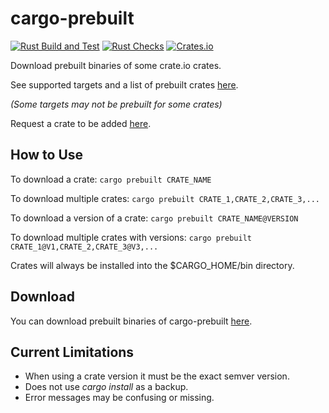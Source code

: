 # cargo-prebuilt

[![Rust Build and Test](https://github.com/crow-rest/cargo-prebuilt/actions/workflows/build.yml/badge.svg?event=push)](https://github.com/crow-rest/cargo-prebuilt/actions/workflows/build.yml)
[![Rust Checks](https://github.com/crow-rest/cargo-prebuilt/actions/workflows/checks.yml/badge.svg?event=push)](https://github.com/crow-rest/cargo-prebuilt/actions/workflows/checks.yml)
[![Crates.io](https://img.shields.io/crates/v/cargo-prebuilt)](https://crates.io/crates/cargo-prebuilt)

Download prebuilt binaries of some crate.io crates.

See supported targets and a list of prebuilt crates [here](https://github.com/crow-rest/cargo-prebuilt-index).

*(Some targets may not be prebuilt for some crates)*

Request a crate to be added [here](https://github.com/crow-rest/cargo-prebuilt-index/issues/new?assignees=&labels=add-crate%2C+under-consideration&template=request-crate.md&title=).

## How to Use

To download a crate:
```cargo prebuilt CRATE_NAME```

To download multiple crates:
```cargo prebuilt CRATE_1,CRATE_2,CRATE_3,...```

To download a version of a crate:
```cargo prebuilt CRATE_NAME@VERSION```

To download multiple crates with versions:
```cargo prebuilt CRATE_1@V1,CRATE_2,CRATE_3@V3,...```

Crates will always be installed into the $CARGO_HOME/bin directory.

## Download

You can download prebuilt binaries of cargo-prebuilt [here](https://github.com/crow-rest/cargo-prebuilt-index/releases/tag/cargo-prebuilt-0.2.2).

## Current Limitations

- When using a crate version it must be the exact semver version.
- Does not use *cargo install* as a backup.
- Error messages may be confusing or missing.
